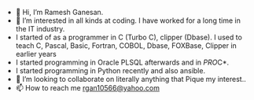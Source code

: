 - 👋 Hi, I’m Ramesh Ganesan.
- 👀 I’m interested in all kinds at coding. I have worked for a long time in the IT industry.
- I started of as a programmer in C (Turbo C), clipper (Dbase). I used to teach C, Pascal, Basic, Fortran, COBOL, Dbase, FOXBase, Clipper in earlier years
- I started programming in Oracle PLSQL afterwards and in *PRO*C*. 
- I started programming in Python recently and also ansible. 
- 💞️ I’m looking to collaborate on literally anything that Pique my interest..
- 📫 How to reach me rgan10566@yahoo.com

<!---
rgan10566/rgan10566 is a ✨ special ✨ repository because its `README.md` (this file) appears on your GitHub profile.
You can click the Preview link to take a look at your changes.
--->
